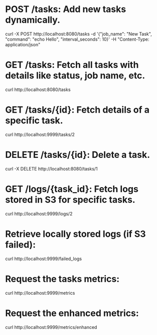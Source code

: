 # POST /tasks: Add new tasks dynamically.

curl -X POST http://localhost:8080/tasks -d '{"job_name": "New Task", "command": "echo Hello", "interval_seconds": 10}' -H "Content-Type: application/json"



# GET /tasks: Fetch all tasks with details like status, job name, etc.

curl http://localhost:8080/tasks



# GET /tasks/{id}: Fetch details of a specific task.

curl http://localhost:9999/tasks/2



# DELETE /tasks/{id}: Delete a task.

curl -X DELETE http://localhost:8080/tasks/1



# GET /logs/{task_id}: Fetch logs stored in S3 for specific tasks.

curl http://localhost:9999/logs/2


# Retrieve locally stored logs (if S3 failed):

curl http://localhost:9999/failed_logs

# Request the tasks metrics:

curl http://localhost:9999/metrics

# Request the enhanced metrics:

curl http://localhost:9999/metrics/enhanced

